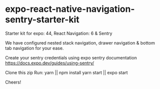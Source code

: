 # expo-react-native-navigation-sentry-starter-kit

Starter kit for expo: 44, React Navigation: 6 & Sentry

We have configured nested stack navigation, drawer navigation & bottom tab navigation for your ease.

Create your sentry credentials using expo sentry documentation
https://docs.expo.dev/guides/using-sentry/

Clone this zip
Run:
yarn || npm install
yarn start || expo start

Cheers!
